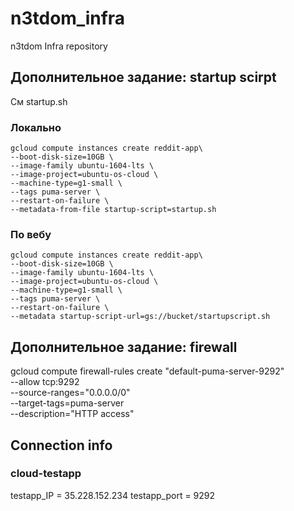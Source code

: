 # n3tdom_infra
n3tdom Infra repository

## Дополнительное задание: startup scirpt
См startup.sh

### Локально
    gcloud compute instances create reddit-app\
    --boot-disk-size=10GB \
    --image-family ubuntu-1604-lts \
    --image-project=ubuntu-os-cloud \
    --machine-type=g1-small \
    --tags puma-server \
    --restart-on-failure \
    --metadata-from-file startup-script=startup.sh

### По вебу
    gcloud compute instances create reddit-app\
    --boot-disk-size=10GB \
    --image-family ubuntu-1604-lts \
    --image-project=ubuntu-os-cloud \
    --machine-type=g1-small \
    --tags puma-server \
    --restart-on-failure \
    --metadata startup-script-url=gs://bucket/startupscript.sh

## Дополнительное задание: firewall
gcloud compute firewall-rules create "default-puma-server-9292" \
      --allow tcp:9292 \
      --source-ranges="0.0.0.0/0" \
      --target-tags=puma-server  \
      --description="HTTP access"

## Connection info
### cloud-testapp
testapp_IP = 35.228.152.234
testapp_port = 9292
